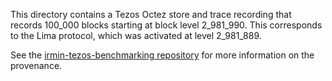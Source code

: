 This directory contains a Tezos Octez store and trace recording that records 100_000 blocks starting at block level 2_981_990. This corresponds to the Lima protocol, which was activated at level 2_981_889.

See the [irmin-tezos-benchmarking repository](https://github.com/tarides/irmin-tezos-benchmarking) for more information on the provenance.
